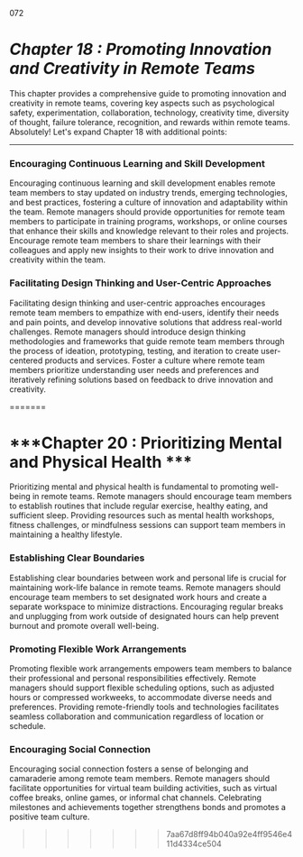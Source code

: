 072



# ***Chapter 18 : Promoting Innovation and Creativity in Remote Teams***



This chapter provides a comprehensive guide to promoting innovation and creativity in remote teams, covering key aspects such as psychological safety, experimentation, collaboration, technology, creativity time, diversity of thought, failure tolerance, recognition, and rewards within remote teams.
Absolutely! Let's expand Chapter 18 with additional points:

---

### **Encouraging Continuous Learning and Skill Development**

Encouraging continuous learning and skill development enables remote team members to stay updated on industry trends, emerging technologies, and best practices, fostering a culture of innovation and adaptability within the team. Remote managers should provide opportunities for remote team members to participate in training programs, workshops, or online courses that enhance their skills and knowledge relevant to their roles and projects. Encourage remote team members to share their learnings with their colleagues and apply new insights to their work to drive innovation and creativity within the team.

### **Facilitating Design Thinking and User-Centric Approaches**

Facilitating design thinking and user-centric approaches encourages remote team members to empathize with end-users, identify their needs and pain points, and develop innovative solutions that address real-world challenges. Remote managers should introduce design thinking methodologies and frameworks that guide remote team members through the process of ideation, prototyping, testing, and iteration to create user-centered products and services. Foster a culture where remote team members prioritize understanding user needs and preferences and iteratively refining solutions based on feedback to drive innovation and creativity.

=======
# ***Chapter 20 : Prioritizing Mental and Physical Health ***


Prioritizing mental and physical health is fundamental to promoting well-being in remote teams. Remote managers should encourage team members to establish routines that include regular exercise, healthy eating, and sufficient sleep. Providing resources such as mental health workshops, fitness challenges, or mindfulness sessions can support team members in maintaining a healthy lifestyle.

### **Establishing Clear Boundaries**

Establishing clear boundaries between work and personal life is crucial for maintaining work-life balance in remote teams. Remote managers should encourage team members to set designated work hours and create a separate workspace to minimize distractions. Encouraging regular breaks and unplugging from work outside of designated hours can help prevent burnout and promote overall well-being.

### **Promoting Flexible Work Arrangements**

Promoting flexible work arrangements empowers team members to balance their professional and personal responsibilities effectively. Remote managers should support flexible scheduling options, such as adjusted hours or compressed workweeks, to accommodate diverse needs and preferences. Providing remote-friendly tools and technologies facilitates seamless collaboration and communication regardless of location or schedule.

### **Encouraging Social Connection**

Encouraging social connection fosters a sense of belonging and camaraderie among remote team members. Remote managers should facilitate opportunities for virtual team building activities, such as virtual coffee breaks, online games, or informal chat channels. Celebrating milestones and achievements together strengthens bonds and promotes a positive team culture.
>>>>>>> 7aa67d8ff94b040a92e4ff9546e411d4334ce504
